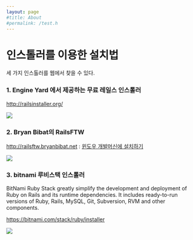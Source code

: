 ```yaml
---
layout: page
#title: About
#permalink: /test.h
---
```


# 인스톨러를 이용한 설치법

세 가지 인스톨러를 웹에서 찾을 수 있다.


### 1. Engine Yard 에서 제공하는 무료 레일스 인스톨러

http://railsinstaller.org/

![](http://railsinstaller.org/img/ri-logo.png)

### 2. Bryan Bibat의 RailsFTW

http://railsftw.bryanbibat.net : [윈도우 개발머신에 설치하기](windows_install.html)

![](http://railsftw.bryanbibat.net/railsftw.png)

### 3. bitnami 루비스택 인스톨러

BitNami Ruby Stack greatly simplify the development and deployment of Ruby on Rails and its runtime dependencies. It includes ready-to-run versions of Ruby, Rails, MySQL, Git, Subversion, RVM and other components.

https://bitnami.com/stack/ruby/installer

![](https://d33np9n32j53g7.cloudfront.net/assets/new/logo@2x-0e14f167ccf28977a0295f8662e0f653.png)


